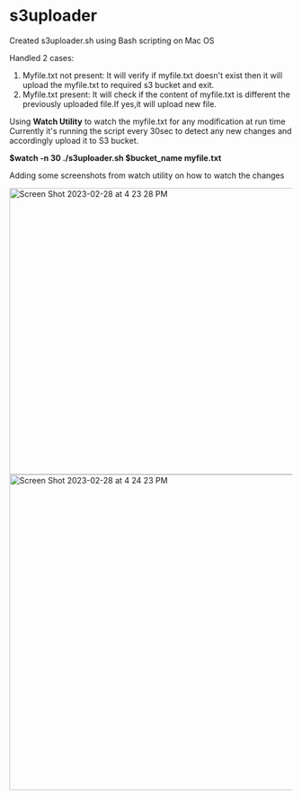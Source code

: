 # s3uploader
Created s3uploader.sh using Bash scripting on Mac OS

Handled 2 cases:

1. Myfile.txt not present: It will verify if myfile.txt doesn't exist then it will upload the myfile.txt to required s3 bucket and exit.
2. Myfile.txt present: It will check if the content of myfile.txt is different the previously uploaded file.If yes,it will upload new file.

Using **Watch Utility** to watch the myfile.txt for any modification at run time
Currently it's running the script every 30sec to detect any new changes and accordingly upload it to S3 bucket.

  **$watch -n 30 ./s3uploader.sh $bucket_name myfile.txt**
  
Adding some screenshots from watch utility on how to watch the changes

<img width="510" alt="Screen Shot 2023-02-28 at 4 23 28 PM" src="https://user-images.githubusercontent.com/48429431/221983759-1ed9a440-0192-4cbd-8909-047c2bee923f.png">
<img width="562" alt="Screen Shot 2023-02-28 at 4 24 23 PM" src="https://user-images.githubusercontent.com/48429431/221983775-6741b44a-468e-4a23-955c-ea15beef55fb.png">
